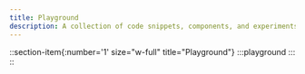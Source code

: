 ```yaml
---
title: Playground
description: A collection of code snippets, components, and experiments.
---
```


::section-item{:number='1' size="w-full" title="Playground"}
:::playground
:::
::
